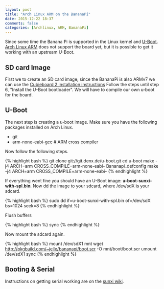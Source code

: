 ```yaml
---
layout: post
title: "Arch Linux ARM on the BananaPi"
date: 2015-12-22 18:37
comments: false
categories: [Archlinux, ARM, BananaPi]
---
```


Since some time the Banana Pi is supported in the Linux kernel and [U-Boot](http://git.denx.de/?p=u-boot.git;a=commit;h=3340eab26d89176dd0bf543e6d2590665c577423).
[Arch Linux ARM](http://archlinuxarm.org/) does not support the board yet, but it is possible to get it working with an upstream U-Boot.

SD card Image
-------------

First we to create an SD card image, since the BananaPi is also ARMv7 we can use the [Cubieboard 2 installation instructions](http://archlinuxarm.org/platforms/armv7/allwinner/cubieboard-2)
Follow the steps until step 6, "Install the U-Boot bootloader". We will have to compile our own u-boot for the board.

U-Boot
------

The next step is creating a u-boot image.
Make sure you have the following packages installed on Arch Linux.

* git
* arm-none-eabi-gcc # ARM cross compiler

Now follow the following steps.

{% highlight bash %}
git clone git://git.denx.de/u-boot.git
cd u-boot
make -j4 ARCH=arm CROSS_COMPILE=arm-none-eabi- Bananapi_defconfig 
make -j4 ARCH=arm CROSS_COMPILE=arm-none-eabi-
{% endhighlight %}

If everything went fine you should have an U-Boot image: **u-boot-sunxi-with-spl.bin**. Now dd the image to your sdcard, where /dev/sdX is your sdcard.

{% highlight bash %}
sudo dd if=u-boot-sunxi-with-spl.bin of=/dev/sdX bs=1024 seek=8
{% endhighlight %}

Flush buffers

{% highlight bash %}
 sync
{% endhighlight %}

Now mount the sdcard again.

{% highlight bash %}
mount /dev/sdX1 mnt
wget http://pkgbuild.com/~jelle/bananapi/boot.scr -O mnt/boot/boot.scr
umount /dev/sdX1
sync
{% endhighlight %}

Booting & Serial
----------------

Instructions on getting serial working are on the [sunxi wiki](http://linux-sunxi.org/LeMaker_Banana_Pi#Locating_the_UART).
